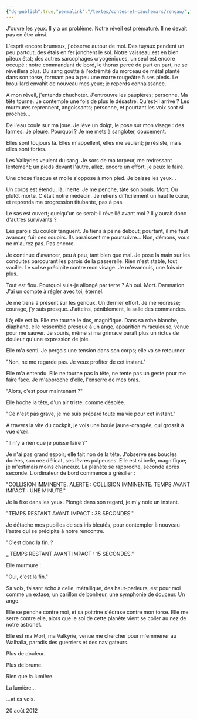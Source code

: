 ```yaml
---
{"dg-publish":true,"permalink":"/textes/contes-et-cauchemars/rengaw/","created":"2024-05-25T20:56:29.774+02:00","updated":"2024-05-25T08:30:33.869+02:00"}
---
```



J'ouvre les yeux. Il y a un problème. Notre réveil est prématuré. Il ne devait pas en être ainsi.

L'esprit encore brumeux, j'observe autour de moi. Des tuyaux pendent un peu partout, des étais en fer jonchent le sol. Notre vaisseau est en bien piteux état; des autres sarcophages cryogéniques, un seul est encore occupé : notre commandant de bord, le thorax percé de part en part, ne se réveillera plus. Du sang goutte à l'extrémité du morceau de métal planté dans son torse, formant peu à peu une marre rougeâtre à ses pieds. Le brouillard envahit de nouveau mes yeux; je reperds connaissance.

A mon réveil, j'entends chuchoter. J'entrouvre les paupières; personne. Ma tête tourne. Je contemple une fois de plus le désastre. Qu'est-il arrivé ? Les murmures reprennent, angoissants; personne, et pourtant les voix sont si proches...

De l'eau coule sur ma joue. Je lève un doigt, le pose sur mon visage : des larmes. Je pleure. Pourquoi ? Je me mets à sangloter, doucement.

Elles sont toujours là. Elles m'appellent, elles me veulent; je résiste, mais elles sont fortes.

Les Valkyries veulent du sang. Je sors de ma torpeur, me redressant lentement; un pieds devant l'autre, allez, encore un effort, je peux le faire.

Une chose flasque et molle s'oppose à mon pied. Je baisse les yeux...

Un corps est étendu, là, inerte. Je me penche, tâte son pouls. Mort. Ou plutôt morte. C'était notre médecin. Je retiens difficilement un haut le cœur, et reprends ma progression titubante, pas à pas.

Le sas est ouvert; quelqu'un se serait-il réveillé avant moi ? Il y aurait donc d'autres survivants ?

Les parois du couloir tanguent. Je tiens à peine debout; pourtant, il me faut avancer, fuir ces soupirs. Ils paraissent me poursuivre... Non, démons, vous ne m'aurez pas. Pas encore.

Je continue d'avancer, peu à peu, tant bien que mal. Je pose la main sur les conduites parcourant les parois de la passerelle. Rien n'est stable, tout vacille. Le sol se précipite contre mon visage. Je m'évanouis, une fois de plus.

Tout est flou. Pourquoi suis-je allongé par terre ? Ah oui. Mort. Damnation. J'ai un compte à régler avec toi, éternel.

Je me tiens à présent sur les genoux. Un dernier effort. Je me redresse; courage, j'y suis presque. J'atteins, péniblement, la salle des commandes.

Là; elle est là. Elle me tourne le dos, magnifique. Dans sa robe blanche, diaphane, elle ressemble presque à un ange, apparition miraculeuse, venue pour me sauver. Je souris, même si ma grimace paraît plus un rictus de douleur qu'une expression de joie.

Elle m'a senti. Je perçois une tension dans son corps; elle va se retourner.

"Non, ne me regarde pas. Je veux profiter de cet instant."

Elle m'a entendu. Elle ne tourne pas la tête, ne tente pas un geste pour me faire face. Je m'approche d'elle, l'enserre de mes bras.

"Alors, c'est pour maintenant ?"

Elle hoche la tête, d'un air triste, comme désolée.

"Ce n'est pas grave, je me suis préparé toute ma vie pour cet instant."

A travers la vite du cockpit, je vois une boule jaune-orangée, qui grossit à vue d’œil.

"Il n'y a rien que je puisse faire ?"

Je n'ai pas grand espoir; elle fait non de la tête. J'observe ses boucles dorées, son nez délicat, ses lèvres pulpeuses. Elle est si belle, magnifique; je m'estimais moins chanceux. La planète se rapproche, seconde après seconde. L'ordinateur de bord commence à grésiller :

"COLLISION IMMINENTE. ALERTE : COLLISION IMMINENTE. TEMPS AVANT IMPACT : UNE MINUTE."

Je la fixe dans les yeux. Plongé dans son regard, je m'y noie un instant.

"TEMPS RESTANT AVANT IMPACT : 38 SECONDES."

Je détache mes pupilles de ses iris bleutés, pour contempler à nouveau l'astre qui se précipite à notre rencontre.

"C'est donc la fin..?

_ TEMPS RESTANT AVANT IMPACT : 15 SECONDES."

Elle murmure :

"Oui, c'est la fin."

Sa voix, faisant écho à celle, métallique, des haut-parleurs, est pour moi comme un extase; un carillon de bonheur, une symphonie de douceur. Un ange.

Elle se penche contre moi, et sa poitrine s'écrase contre mon torse. Elle me serre contre elle, alors que le sol de cette planète vient se coller au nez de notre astronef.

Elle est ma Mort, ma Valkyrie, venue me chercher pour m'emmener au Walhalla, paradis des guerriers et des navigateurs.

Plus de douleur.

Plus de brume.

Rien que la lumière.

La lumière...

...et sa voix.

20 août 2012